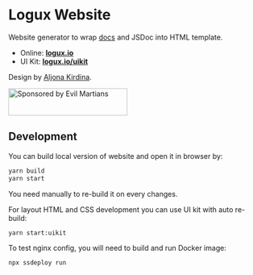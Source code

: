 # Logux Website

Website generator to wrap [docs] and JSDoc into HTML template.

* Online: **[logux.io](https://logux.io/)**
* UI Kit: **[logux.io/uikit](https://logux.io/uikit/)**

Design by [Aljona Kirdina](https://twitter.com/egodyston).

[docs]: https://github.com/logux/docs

<a href="https://evilmartians.com/?utm_source=logux-docs">
  <img src="https://evilmartians.com/badges/sponsored-by-evil-martians.svg"
       alt="Sponsored by Evil Martians" width="236" height="54">
</a>


## Development

You can build local version of website and open it in browser by:

```sh
yarn build
yarn start
```

You need manually to re-build it on every changes.

For layout HTML and CSS development you can use UI kit with auto re-build:

```sh
yarn start:uikit
```

To test nginx config, you will need to build and run Docker image:

```sh
npx ssdeploy run
```
